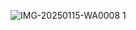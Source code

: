 ![IMG-20250115-WA0008 1](https://github.com/user-attachments/assets/f97ad1ec-f38a-40a0-9bc0-086d702bc93b)
